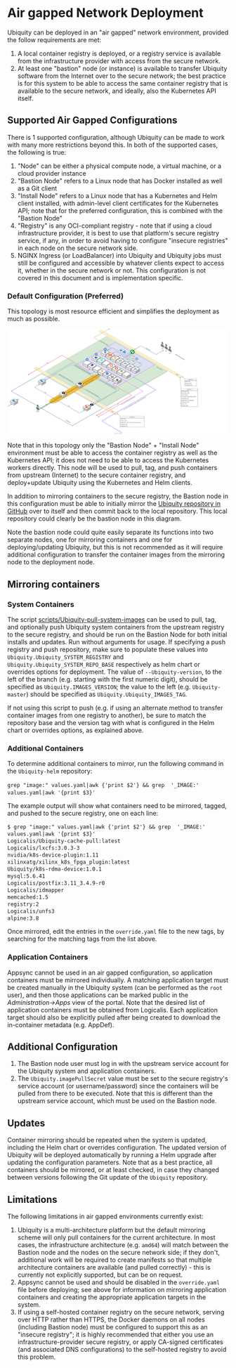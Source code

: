 # Air gapped Network Deployment

Ubiquity can be deployed in an "air gapped" network environment, provided the follow requirements are met:
1. A local container registry is deployed, or a registry service is available from the infrastructure provider with access from the secure network.
2. At least one "bastion" node (or instance) is available to transfer Ubiquity software from the Internet over to the secure network; the best practice is for this system to be able to access the same container registry that is available to the secure network, and ideally, also the Kubernetes API itself.

## Supported Air Gapped Configurations

There is 1 supported configuration, although Ubiquity can be made to work with many more restrictions beyond this.  In both of the supported cases, the following is true:
1. "Node" can be either a physical compute node, a virtual machine, or a cloud provider instance
2. "Bastion Node" refers to a Linux node that has Docker installed as well as a Git client
3. "Install Node" refers to a Linux node that has a Kubernetes and Helm client installed, with admin-level client certificates for the Kubernetes API; note that for the preferred configuration, this is combined with the "Bastion Node"
4. "Registry" is any OCI-compliant registry - note that if using a cloud infrastructure provider, it is best to use that platform's secure registry service, if any, in order to avoid having to configure "insecure registries" in each node on the secure network side.
5. NGINX Ingress (or LoadBalancer) into Ubiquity and Ubiquity jobs must still be configured and accessible by whatever clients expect to access it, whether in the secure network or not.  This configuration is not covered in this document and is implementation specific.

### Default Configuration (Preferred)

This topology is most resource efficient and simplifies the deployment as much as possible.

![Preferred Secure Network Configuration](secure_env.svg)

Note that in this topology only the "Bastion Node" + "Install Node" environment must be able to access the container registry as well as the Kubernetes API; it does not need to be able to access the Kubernetes workers directly.  This node will be used to pull, tag, and push containers from upstream (Internet) to the secure container registry, and deploy+update Ubiquity using the Kubernetes and Helm clients.

In addition to mirroring containers to the secure registry, the Bastion node in this configuration must be able to initially mirror the [Ubiquity repository in GitHub](https://github.com/logicalisuki/ubiquity) over to itself and then commit back to the local repository. This local repository could clearly be the bastion node in this diagram.

Note the bastion node could quite easily separate its functions into two separate nodes, one for mirroring containers and one for deploying/updating Ubiquity, but this is not recommended as it will require additional configuration to transfer the container images from the mirroring node to the deployment node.

## Mirroring containers

### System Containers

The script [scripts/Ubiquity-pull-system-images](scripts/Ubiquity-pull-system-images) can be used to pull, tag, and optionally push Ubiquity system containers from the upstream registry to the secure registry, and should be run on the Bastion Node for both initial installs and updates.  Run without arguments for usage.  If specifying a push registry and push repository, make sure to populate these values into `Ubiquity.Ubiquity_SYSTEM_REGISTRY` and `Ubiquity.Ubiquity_SYSTEM_REPO_BASE` respectively as helm chart or overrides options for deployment.  The value of `--Ubiquity-version`, to the left of the branch (e.g. starting with the first numeric digit), should be specified as `Ubiquity.IMAGES_VERSION`; the value to the left (e.g. `Ubiquity-master`) should be specified as `Ubiquity.Ubiquity_IMAGES_TAG`.

If not using this script to push (e.g. if using an alternate method to transfer container images from one registry to another), be sure to match the repository base and the version tag with what is configured in the Helm chart or overrides options, as explained above.

### Additional Containers

To determine additional containers to mirror, run the following command in the `Ubiquity-helm` repository:

```grep "image:" values.yaml|awk {'print $2'} && grep  '_IMAGE:' values.yaml|awk '{print $3}'```

The example output will show what containers need to be mirrored, tagged, and pushed to the secure registry, one on each line:

```
$ grep "image:" values.yaml|awk {'print $2'} && grep  '_IMAGE:' values.yaml|awk '{print $3}'
Logicalis/Ubiquity-cache-pull:latest
Logicalis/lxcfs:3.0.3-3
nvidia/k8s-device-plugin:1.11
xilinxatg/xilinx_k8s_fpga_plugin:latest
Ubiquity/k8s-rdma-device:1.0.1
mysql:5.6.41
Logicalis/postfix:3.11_3.4.9-r0
Logicalis/idmapper
memcached:1.5
registry:2
Logicalis/unfs3
alpine:3.8
```

Once mirrored, edit the entries in the `override.yaml` file to the new tags, by searching for the matching tags from the list above.

### Application Containers

Appsync cannot be used in an air gapped configuration, so application containers must be mirrored individually.  A matching application target must be created manually in the Ubiquity system (can be performed as the `root` user), and then those applications can be marked public in the *Administration->Apps* view of the portal.  Note that the desired list of application containers must be obtained from Logicalis.  Each application target should also be explicitly pulled after being created to download the in-container metadata (e.g. AppDef).

## Additional Configuration

1. The Bastion node user must log in with the upstream service account for the Ubiquity system and application containers.
2. The `Ubiquity.imagePullSecret` value must be set to the secure registry's service account (or username/password) since the containers will be pulled from there to be executed.  Note that this is different than the upstream service account, which must be used on the Bastion node.

## Updates

Container mirroring should be repeated when the system is updated, including the Helm chart or overrides configuration.  The updated version of Ubiquity will be deployed automatically by running a Helm upgrade after updating the configuration parameters.  Note that as a best practice, all containers should be mirrored, or at least checked, in case they changed between versions following the Git update of the `Ubiquity` repository.

## Limitations

The following limitations in air gapped environments currently exist:
1. Ubiquity is a multi-architecture platform but the default mirroring scheme will only pull containers for the current architecture.  In most cases, the infrastructure architecture (e.g. `amd64`) will match between the Bastion node and the nodes on the secure network side; if they don't, additional work will be required to create manifests so that multiple architecture containers are available (and pulled correctly) - this is currently not explicitly supported, but can be on request.
2. Appsync cannot be used and should be disabled in the `override.yaml` file before deploying; see above for information on mirroring application containers and creating the appropriate application targets in the system.
3. If using a self-hosted container registry on the secure network, serving over HTTP rather than HTTPS, the Docker daemons on all nodes (including Bastion node) must be configured to support this as an "insecure registry"; it is highly recommended that either you use an infrastructure-provider secure registry, or apply CA-signed certificates (and associated DNS configurations) to the self-hosted registry to avoid this problem.